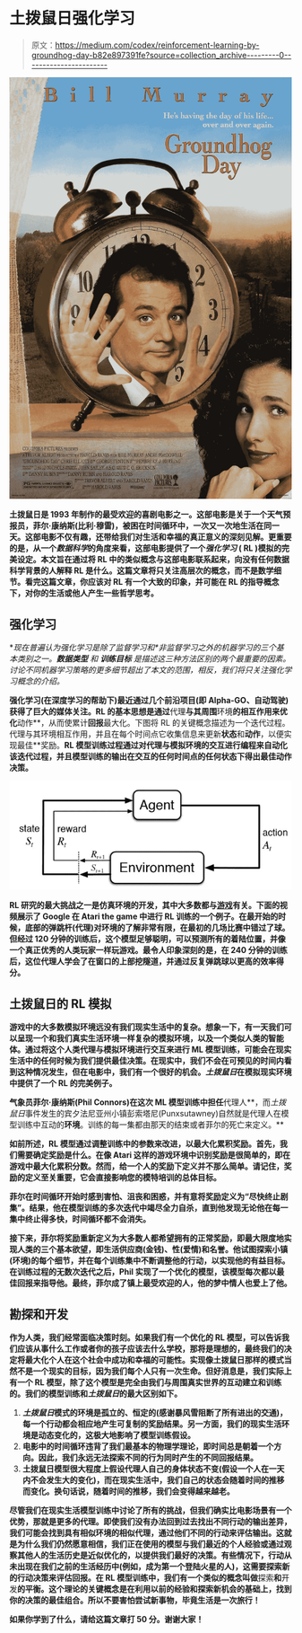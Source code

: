 # 土拨鼠日强化学习

> 原文：<https://medium.com/codex/reinforcement-learning-by-groundhog-day-b82e897391fe?source=collection_archive---------0----------------------->

![](img/e23d51bd1dc7035d1654ff511b80a8c3.png)

[](https://en.wikipedia.org/wiki/Groundhog_Day_(film))**土拨鼠日是 1993 年制作的最受欢迎的喜剧电影之一。这部电影是关于一个天气预报员，菲尔·康纳斯(比利·穆雷)，被困在时间循环中，一次又一次地生活在同一天。这部电影不仅有趣，还带给我们对生活和幸福的真正意义的深刻见解。更重要的是，从一个*数据科学*的角度来看，这部电影提供了一个*强化学习* ( **RL** )模拟的完美设定。本文旨在通过将 RL 中的类似概念与这部电影联系起来，向没有任何数据科学背景的人解释 RL 是什么。这篇文章将只关注高层次的概念，而不是数学细节。看完这篇文章，你应该对 RL 有一个大致的印象，并可能在 RL 的指导概念下，对你的生活或他人产生一些哲学思考。**

## ****强化学习****

**现在普遍认为*强化学习*是除了*监督学习*和*非监督学习之外的机器学习的三个基本类别之一。****数据类型*** 和 ***训练目标*** 是描述这三种方法区别的两个最重要的因素。讨论不同机器学习策略的更多细节超出了本文的范围，相反，我们将只关注强化学习概念的介绍。**

**强化学习(在深度学习的帮助下)最近通过几个前沿项目(即 Alpha-GO、自动驾驶)获得了巨大的媒体关注。RL 的基本思想是通过**代理**与其周围**环境**的相互作用来优化**动作**，从而使累计**回报**最大化。下图将 RL 的关键概念描述为一个迭代过程。代理与其环境相互作用，并且在每个时间点它收集信息来更新**状态**和**动作**，以便实现最佳**奖励。**RL 模型训练过程通过对代理与模拟环境的交互进行编程来自动化该迭代过程，并且模型训练的输出在交互的任何时间点的任何状态下得出最佳动作决策。**

**![](img/e225b7ff55d1ef95350c5761e6cb235c.png)**

**RL 研究的最大挑战之一是仿真环境的开发，其中大多数都与[游戏](https://gym.openai.com/)有关。下面的视频展示了 Google 在 Atari the game 中进行 RL 训练的一个例子。在最开始的时候，底部的弹跳杆(代理)对环境的了解非常有限，在最初的几场比赛中错过了球。但经过 120 分钟的训练后，这个模型足够聪明，可以预测所有的着陆位置，并像一个真正优秀的人类玩家一样玩游戏。最令人印象深刻的是，在 240 分钟的训练后，这位代理人学会了在窗口的上部挖隧道，并通过反复弹跳球以更高的效率得分。**

## **土拨鼠日的 RL 模拟**

**游戏中的大多数模拟环境远没有我们现实生活中的复杂。想象一下，有一天我们可以呈现一个和我们真实生活环境一样复杂的模拟环境，以及一个类似人类的智能体。通过将这个人类代理与模拟环境进行交互来进行 ML 模型训练，可能会在现实生活中的任何时候为我们提供最佳决策。在现实中，我们不会在可预见的时间内看到这种情况发生，但在电影中，我们有一个很好的机会。*土拨鼠日*在模拟现实环境中提供了一个 RL 的完美例子。**

**气象员菲尔·康纳斯(Phil Connors)在这次 ML 模型训练中担任**代理人**，而*土拨鼠日*事件发生的宾夕法尼亚州小镇彭索塔尼(Punxsutawney)自然就是代理人在模型训练中互动的**环境**。训练的每一集都由那天的结束或者菲尔的死亡来定义。**

**如前所述，RL 模型通过调整训练中的参数来改进，以最大化累积奖励。首先，我们需要确定奖励是什么。在像 Atari 这样的游戏环境中识别奖励是很简单的，即在游戏中最大化累积分数。然而，给一个人的奖励下定义并不那么简单。请记住，奖励的定义至关重要，它会直接影响您的模特培训的总体目标。**

**菲尔在时间循环开始时感到害怕、沮丧和困惑，并有意将奖励定义为“尽快终止剧集”。结果，他在模型训练的多次迭代中竭尽全力自杀，直到他发现无论他在每一集中终止得多快，时间循环都不会消失。**

**接下来，菲尔将奖励重新定义为大多数人都希望拥有的正常奖励，即最大限度地实现人类的三个基本欲望，即生活供应商(金钱)、性(爱情)和名誉。他试图探索小镇(环境)的每个细节，并在每个训练集中不断调整他的行动，以实现他的有益目标。在训练过程的无数次迭代之后，Phil 实现了一个优化的模型，该模型每次都以最佳回报来指导他。最终，菲尔成了镇上最受欢迎的人，他的梦中情人也爱上了他。**

## **勘探和开发**

**作为人类，我们经常面临决策时刻。如果我们有一个优化的 RL 模型，可以告诉我们应该从事什么工作或者你的孩子应该去什么学校，那将是理想的，最终我们的决定将最大化个人在这个社会中成功和幸福的可能性。实现像土拨鼠日那样的模式当然不是一个现实的目标，因为我们每个人只有一次生命。但好消息是，我们实际上有一个 RL 模型，除了这个模型是完全由我们与周围真实世界的互动建立和训练的。我们的模型训练和*土拨鼠日*的最大区别如下。**

1.  ***土拨鼠日*模式的环境是孤立的、恒定的(感谢暴风雪阻断了所有进出的交通)，每一个行动都会相应地产生可复制的奖励结果。另一方面，我们的现实生活环境是动态变化的，这极大地影响了模型训练假设。**
2.  **电影中的时间循环违背了我们最基本的物理学理论，即时间总是朝着一个方向。因此，我们永远无法探索不同的行为同时产生的不同回报结果。**
3.  **土拨鼠日模型很大程度上假设代理人自己的身体状态不变(假设一个人在一天内不会发生大的变化)，而在现实生活中，我们自己的状态会随着时间的推移而变化。换句话说，随着时间的推移，我们会变得越来越老。**

**尽管我们在现实生活模型训练中讨论了所有的挑战，但我们确实比电影场景有一个优势，那就是更多的代理。即使我们没有办法回到过去找出不同行动的输出差异，我们可能会找到具有相似环境的相似代理，通过他们不同的行动来评估输出。这就是为什么我们仍然愿意相信，我们正在使用的模型与我们最近的个人经验或通过观察其他人的生活历史是近似优化的，以提供我们最好的决策。有些情况下，行动从未出现在我们之前的生活经历中(例如，成为第一个登陆火星的人)，这需要探索新的行动决策来评估回报。在 RL 模型训练中，我们有一个类似的概念叫做**探索**和**开发**的平衡。这个理论的关键概念是在利用以前的经验和探索新机会的基础上，找到你的决策的最佳组合。所以不要害怕尝试新事物，毕竟生活是一次旅行！**

**如果你学到了什么，请给这篇文章打 50 分。谢谢大家！**